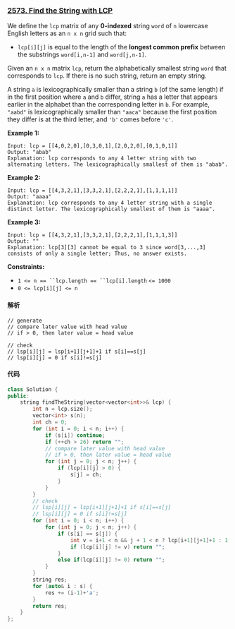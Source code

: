 ### [2573. Find the String with LCP](https://leetcode.com/problems/find-the-string-with-lcp/)

We define the `lcp` matrix of any **0-indexed** string `word` of `n` lowercase English letters as an `n x n` grid such that:

- `lcp[i][j]` is equal to the length of the **longest common prefix** between the substrings `word[i,n-1]` and `word[j,n-1]`.

Given an `n x n` matrix `lcp`, return the alphabetically smallest string `word` that corresponds to `lcp`. If there is no such string, return an empty string.

A string `a` is lexicographically smaller than a string `b` (of the same length) if in the first position where `a` and `b` differ, string `a` has a letter that appears earlier in the alphabet than the corresponding letter in `b`. For example, `"aabd"` is lexicographically smaller than `"aaca"` because the first position they differ is at the third letter, and `'b'` comes before `'c'`.

 

**Example 1:**

```
Input: lcp = [[4,0,2,0],[0,3,0,1],[2,0,2,0],[0,1,0,1]]
Output: "abab"
Explanation: lcp corresponds to any 4 letter string with two alternating letters. The lexicographically smallest of them is "abab".
```

**Example 2:**

```
Input: lcp = [[4,3,2,1],[3,3,2,1],[2,2,2,1],[1,1,1,1]]
Output: "aaaa"
Explanation: lcp corresponds to any 4 letter string with a single distinct letter. The lexicographically smallest of them is "aaaa". 
```

**Example 3:**

```
Input: lcp = [[4,3,2,1],[3,3,2,1],[2,2,2,1],[1,1,1,3]]
Output: ""
Explanation: lcp[3][3] cannot be equal to 3 since word[3,...,3] consists of only a single letter; Thus, no answer exists.
```

 

**Constraints:**

- `1 <= n == ``lcp.length == ``lcp[i].length` `<= 1000`
- `0 <= lcp[i][j] <= n`

#### 解析

```
// generate
// compare later value with head value
// if > 0, then later value = head value

// check 
// lsp[i][j] = lsp[i+1][j+1]+1 if s[i]==s[j]
// lsp[i][j] = 0 if s[i]!=s[j]
```



#### 代码

```c++
class Solution {
public:
    string findTheString(vector<vector<int>>& lcp) {
        int n = lcp.size();
        vector<int> s(n);
        int ch = 0;
        for (int i = 0; i < n; i++) {
            if (s[i]) continue;
            if (++ch > 26) return "";
            // compare later value with head value
            // if > 0, then later value = head value
            for (int j = 0; j < n; j++) {
                if (lcp[i][j] > 0) {
                    s[j] = ch;
                }
            }
        }
        // check 
        // lsp[i][j] = lsp[i+1][j+1]+1 if s[i]==s[j]
        // lsp[i][j] = 0 if s[i]!=s[j]
        for (int i = 0; i < n; i++) {
            for (int j = 0; j < n; j++) {
                if (s[i] == s[j]) {
                    int v = i+1 < n && j + 1 < n ? lcp[i+1][j+1]+1 : 1;
                    if (lcp[i][j] != v) return "";
                }
                else if(lcp[i][j] != 0) return "";
            }
        }
        string res;
        for (auto& i : s) {
            res += (i-1)+'a';
        }
        return res;
    }
};
```
